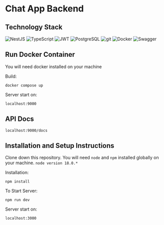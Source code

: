 # Chat App Backend

## Technology Stack

![NestJS](https://img.shields.io/static/v1?style=for-the-badge&message=NestJS&color=E0234E&logo=NestJS&logoColor=FFFFFF&label=)
![TypeScript](https://img.shields.io/static/v1?style=for-the-badge&message=TypeScript&color=3178C6&logo=TypeScript&logoColor=FFFFFF&label=)
![JWT](https://img.shields.io/static/v1?style=for-the-badge&message=JWT&color=000000&logo=JSON+Web+Tokens&logoColor=FFFFFF&label=)
![PostgreSQL](https://img.shields.io/static/v1?style=for-the-badge&message=PostgreSQL&color=4169E1&logo=PostgreSQL&logoColor=FFFFFF&label=)
![git](https://img.shields.io/badge/git-%23F05033.svg?style=for-the-badge&logo=git&logoColor=white)
![Docker](https://img.shields.io/static/v1?style=for-the-badge&message=Docker&color=2496ED&logo=Docker&logoColor=FFFFFF&label=)
![Swagger](https://img.shields.io/static/v1?style=for-the-badge&message=Swagger&color=222222&logo=Swagger&logoColor=85EA2D&label=)

## Run Docker Container

You will need docker installed on your machine

Build:

`docker compose up`

Server start on:

`localhost:9000`

## API Docs

`localhost:9000/docs`

## Installation and Setup Instructions

Clone down this repository. You will need `node` and `npm` installed globally on your machine. `node version 18.0.*`

Installation:

`npm install`

To Start Server:

`npm run dev`

Server start on:

`localhost:3000`
